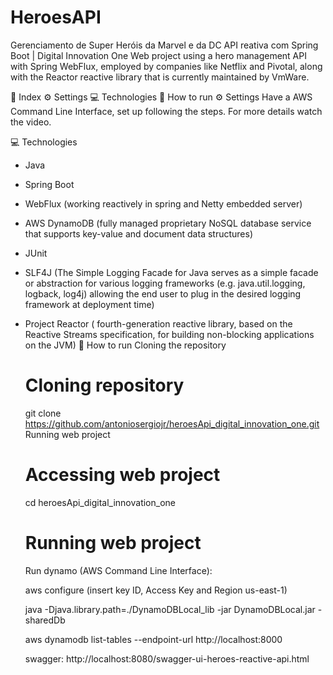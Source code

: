 # HeroesAPI
Gerenciamento de Super Heróis da Marvel e da DC
API reativa com Spring Boot | Digital Innovation One
Web project using a hero management API with Spring WebFlux, employed by companies like Netflix and Pivotal, along with the Reactor reactive library that is currently maintained by VmWare.

📌 Index
⚙ Settings
💻 Technologies
🚀 How to run
⚙ Settings
Have a AWS Command Line Interface, set up following the steps. For more details watch the video.

💻 Technologies
- Java
- Spring Boot
- WebFlux (working reactively in spring and Netty embedded server)
- AWS DynamoDB (fully managed proprietary NoSQL database service that supports key-value and document data structures)
- JUnit
- SLF4J (The Simple Logging Facade for Java serves as a simple facade or abstraction for various logging frameworks (e.g. java.util.logging, logback, log4j) allowing the end user to plug in the desired logging framework at deployment time)
- Project Reactor ( fourth-generation reactive library, based on the Reactive Streams specification, for building non-blocking applications on the JVM)
🚀 How to run
Cloning the repository

  # Cloning repository
  git clone https://github.com/antoniosergiojr/heroesApi_digital_innovation_one.git
Running web project

  # Accessing web project
  cd heroesApi_digital_innovation_one

  # Running web project
  Run dynamo (AWS Command Line Interface): 

  aws configure (insert key ID, Access Key and Region us-east-1)

  java -Djava.library.path=./DynamoDBLocal_lib -jar DynamoDBLocal.jar -sharedDb

  aws dynamodb list-tables --endpoint-url http://localhost:8000

  swagger: http://localhost:8080/swagger-ui-heroes-reactive-api.html
